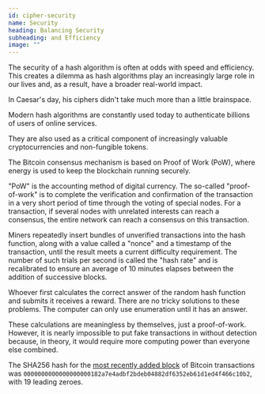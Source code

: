 ```yaml
---
id: cipher-security
name: Security
heading: Balancing Security
subheading: and Efficiency
image: ""
---
```


The security of a hash algorithm is often at odds with speed and efficiency. This creates a dilemma as hash algorithms play an increasingly large role in our lives and, as a result, have a broader real-world impact.

In Caesar's day, his ciphers didn't take much more than a little brainspace.

Modern hash algorithms are constantly used today to authenticate billions of users of online services.

They are also used as a critical component of increasingly valuable cryptocurrencies and non-fungible tokens.

The Bitcoin consensus mechanism is based on Proof of Work (PoW), where energy is used to keep the blockchain running securely.

"PoW" is the accounting method of digital currency. The so-called "proof-of-work" is to complete the verification and confirmation of the transaction in a very short period of time through the voting of special nodes. For a transaction, if several nodes with unrelated interests can reach a consensus, the entire network can reach a consensus on this transaction.

Miners repeatedly insert bundles of unverified transactions into the hash function, along with a value called a "nonce" and a timestamp of the transaction, until the result meets a current difficulty requirement. The number of such trials per second is called the "hash rate" and is recalibrated to ensure an average of 10 minutes elapses between the addition of successive blocks.

Whoever first calculates the correct answer of the random hash function and submits it receives a reward. There are no tricky solutions to these problems. The computer can only use enumeration until it has an answer.

These calculations are meaningless by themselves, just a proof-of-work. However, it is nearly impossible to put fake transactions in without detection because, in theory, it would require more computing power than everyone else combined.

The SHA256 hash for the [most recently added block](https://blockstream.info/block/0000000000000000000182a7e4adbf2bdeb04882df6352eb61d1ed4f466c10b2) of Bitcoin transactions was `0000000000000000000182a7e4adbf2bdeb04882df6352eb61d1ed4f466c10b2`, with 19 leading zeroes.
